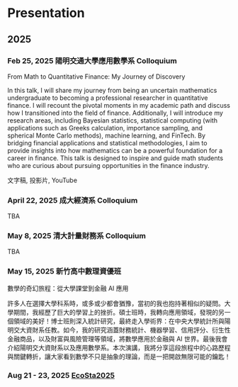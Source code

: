 # Presentation


## 2025


### Feb 25, 2025 陽明交通大學應用數學系 Colloquium

From Math to Quantitative Finance: My Journey of Discovery

In this talk, I will share my journey from being an uncertain mathematics undergraduate to becoming a professional researcher in quantitative finance. I will recount the pivotal moments in my academic path and discuss how I transitioned into the field of finance. Additionally, I will introduce my research areas, including Bayesian statistics, statistical computing (with applications such as Greeks calculation, importance sampling, and spherical Monte Carlo methods), machine learning, and FinTech. By bridging financial applications and statistical methodologies, I aim to provide insights into how mathematics can be a powerful foundation for a career in finance. This talk is designed to inspire and guide math students who are curious about pursuing opportunities in the finance industry.

文字稿, 投影片, YouTube 

### April 22, 2025 成大經濟系 Colloquium

TBA

### May 8, 2025 清大計量財務系 Colloquium 

TBA

### May 15, 2025 新竹高中數理資優班 

數學的奇幻旅程：從大學課堂到金融 AI 應用

許多人在選擇大學科系時，或多或少都會猶豫，當初的我也抱持著相似的疑問。大學期間，我經歷了巨大的學習上的挫折。碩士班時，我轉向應用領域，發現的另一個領域的美好！博士班則深入統計研究，最終走入學術界：在中央大學統計所與陽明交大資財系任教。如今，我的研究涵蓋財務統計、機器學習、信用評分、衍生性金融商品，以及財富與風險管理等領域，將數學應用於金融與 AI 世界。最後我會介紹陽明交大資財系以及應用數學系。本次演講，我將分享這段旅程中的心路歷程與關鍵轉折，讓大家看到數學不只是抽象的理論，而是一把開啟無限可能的鑰匙！



### Aug 21 - 23, 2025 [EcoSta2025](https://www.cmstatistics.org/EcoSta2025/)



